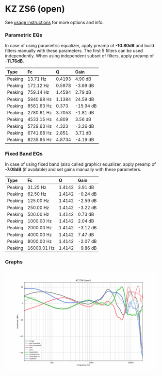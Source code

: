 # KZ ZS6 (open)
See [usage instructions](https://github.com/jaakkopasanen/AutoEq#usage) for more options and info.

### Parametric EQs
In case of using parametric equalizer, apply preamp of **-10.80dB** and build filters manually
with these parameters. The first 5 filters can be used independently.
When using independent subset of filters, apply preamp of **-11.76dB**.

| Type    | Fc         |      Q | Gain      |
|:--------|:-----------|:-------|:----------|
| Peaking | 13.71 Hz   | 0.4193 | 4.90 dB   |
| Peaking | 172.12 Hz  | 0.5978 | -3.69 dB  |
| Peaking | 759.14 Hz  | 1.4584 | 2.79 dB   |
| Peaking | 5840.98 Hz | 1.1384 | 24.59 dB  |
| Peaking | 8581.63 Hz | 0.373  | -15.94 dB |
| Peaking | 2780.61 Hz | 3.7053 | -1.81 dB  |
| Peaking | 4533.15 Hz | 4.809  | 3.56 dB   |
| Peaking | 5729.63 Hz | 4.323  | -3.26 dB  |
| Peaking | 6741.68 Hz | 2.851  | 3.71 dB   |
| Peaking | 8235.95 Hz | 4.8734 | -4.19 dB  |

### Fixed Band EQs
In case of using fixed band (also called graphic) equalizer, apply preamp of **-7.08dB**
(if available) and set gains manually with these parameters.

| Type    | Fc          |      Q | Gain     |
|:--------|:------------|:-------|:---------|
| Peaking | 31.25 Hz    | 1.4142 | 3.91 dB  |
| Peaking | 62.50 Hz    | 1.4142 | -0.24 dB |
| Peaking | 125.00 Hz   | 1.4142 | -2.59 dB |
| Peaking | 250.00 Hz   | 1.4142 | -3.22 dB |
| Peaking | 500.00 Hz   | 1.4142 | 0.73 dB  |
| Peaking | 1000.00 Hz  | 1.4142 | 2.04 dB  |
| Peaking | 2000.00 Hz  | 1.4142 | -3.12 dB |
| Peaking | 4000.00 Hz  | 1.4142 | 7.47 dB  |
| Peaking | 8000.00 Hz  | 1.4142 | -2.07 dB |
| Peaking | 16000.01 Hz | 1.4142 | -9.86 dB |

### Graphs
![](./KZ%20ZS6%20(open).png)